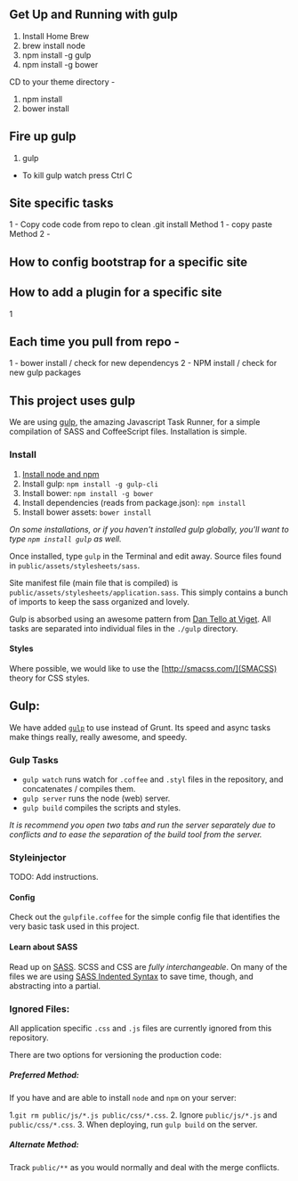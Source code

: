 ## Get Up and Running with gulp

1. Install Home Brew
2. brew install node
3. npm install -g gulp
4. npm install -g bower

CD to your theme directory - 
1. npm install
2. bower install

## Fire up gulp
1. gulp
* To kill gulp watch press Ctrl C

## Site specific tasks
1 - Copy code code from repo to clean .git install
Method 1 - copy paste
Method 2 - 

## How to config bootstrap for a specific site


## How to add a plugin for a specific site
1

## Each time you pull from repo - 
1 - bower install / check for new dependencys
2 - NPM install / check for new gulp packages








## This project uses gulp

We are using [gulp](http://www.gulpjs.com), the amazing Javascript Task Runner, for a simple compilation of SASS and CoffeeScript files. Installation is simple.

### Install

1. [Install node and npm](https://gist.github.com/isaacs/579814)
1. Install gulp: `npm install -g gulp-cli`
1. Install bower: `npm install -g bower`
1. Install dependencies (reads from package.json): `npm install`
1. Install bower assets: `bower install`

_On some installations, or if you haven't installed gulp globally, you'll want to type `npm install gulp` as well._

Once installed, type `gulp` in the Terminal and edit away. Source files found in `public/assets/stylesheets/sass`.

Site manifest file (main file that is compiled) is `public/assets/stylesheets/application.sass`. This simply contains a bunch of imports to keep the sass organized and lovely.

Gulp is absorbed using an awesome pattern from [Dan Tello at Viget](http://viget.com/extend/gulp-browserify-starter-faq). All tasks are separated into individual files in the `./gulp` directory.

#### Styles

Where possible, we would like to use the [http://smacss.com/](SMACSS) theory for CSS styles.

## Gulp:

We have added [`gulp`](http://gulpjs.com) to use instead of Grunt. Its speed and async tasks make things really, really awesome, and speedy.

### Gulp Tasks

* `gulp watch` runs watch for `.coffee` and `.styl` files in the repository, and concatenates / compiles them.
* `gulp server` runs the node (web) server.
* `gulp build` compiles the scripts and styles.

_It is recommend you open two tabs and run the server separately due to conflicts and to ease the separation of the build tool from the server._

### Styleinjector

TODO: Add instructions.

#### Config

Check out the `gulpfile.coffee` for the simple config file that identifies the very basic task used in this project.

#### Learn about SASS

Read up on [SASS](http://sass-lang.com). SCSS and CSS are _fully interchangeable_. On many of the files we are using [SASS Indented Syntax](http://sass-lang.com/documentation/file.INDENTED_SYNTAX.html) to save time, though, and abstracting into a partial.

### Ignored Files:

All application specific `.css` and `.js` files are currently ignored from this repository.

There are two options for versioning the production code:

##### Preferred Method:

If you have and are able to install `node` and `npm` on your server:

1.`git rm public/js/*.js public/css/*.css`.
2. Ignore `public/js/*.js` and `public/css/*.css`.
3. When deploying, run `gulp build` on the server.

##### Alternate Method:

Track `public/**` as you would normally and deal with the merge conflicts.
